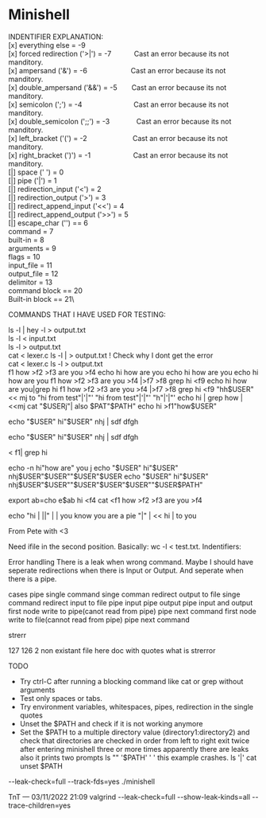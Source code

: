 # Minishell
 
INDENTIFIER EXPLANATION:
\
[x] everything else = -9\
[x] forced redirection ('>|') = -7  &emsp;&emsp;&emsp;Cast an error because its not manditory.\
[x] ampersand ('&') = -6            &emsp;&emsp;&emsp;&emsp;&emsp;&emsp;Cast an error because its not manditory.\
[x] double_ampersand ('&&') = -5    &emsp;&ensp;&nbsp;Cast an error because its not manditory.\
[x] semicolon	(';') = -4            &emsp;&emsp;&emsp;&emsp;&emsp;&emsp;&nbsp;&nbsp;&nbsp;&nbsp;Cast an error because its not manditory.\
[x] double_semicolon (';;') = -3    &emsp;&emsp;&emsp;&nbsp;&nbsp;Cast an error because its not manditory.\
[x] left_bracket ('(') = -2         &emsp;&emsp;&emsp;&emsp;&emsp;&emsp;&nbsp;Cast an error because its not manditory.\
[x] right_bracket (')') = -1								&emsp;&emsp;&emsp;&emsp;&emsp;&nbsp;&nbsp;&nbsp;Cast an error because its not manditory.\
[|] space (' ') = 0\
[|] pipe ('|') = 1\
[|] redirection_input ('<') = 2\
[|] redirection_output ('>') = 3\
[|] redirect_append_input ('<<') = 4\
[|] redirect_append_output ('>>') = 5\
[|] escape_char ('\') == 6\
command = 7\
built-in = 8\
arguments = 9\
flags = 10\
input_file = 11\
output_file = 12\
delimitor = 13\
command block == 20\
Built-in block == 21\

COMMANDS THAT I HAVE USED FOR TESTING:

ls -l | hey -l > output.txt\
ls -l < input.txt\
ls -l > output.txt\
cat < lexer.c ls -l | > output.txt ! Check why I dont get the error\
cat < lexer.c ls -l > output.txt\
<f0 echo hi >f1 how >f2 >f3 are you >f4
echo hi  how   are you
 echo hi  how   are you
  echo hi  how   are you
<f0 echo hi >f1 how >f2 >f3 are you >f4 |>f7 >f8 grep hi <f9
echo hi how are you|grep hi
<f0 echo hi >f1 how >f2 >f3 are you  >f4 |>f7 >f8 grep hi <f9 "hh$USER" << mj to
"hi from test"|'|"'
"hi from test"|'|"'
"h"|'|"'
echo hi | grep how | <<mj cat "$USERj"| also $PAT"$PATH"
echo hi >f1"how$USER"

echo "$USER" hi"$USER"       nhj | sdf dfgh

echo "$USER" hi"$USER"       nhj | sdf dfgh

<<mj cat > f1| grep hi

echo -n hi"how are" you    j
echo "$USER" hi"$USER"       nhj$USER"$USER""$USER"$USER
echo "$USER" hi"$USER"       nhj$USER"$USER""$USER"$USER"$USER""$USER$PATH"

export ab=cho
e$ab hi
 <f4 cat <<mj hi >f1 how >f2 >f3 are you >f4

 echo "hi | ||" | | you know you are a pie "|" | << hi | to you

From Pete with <3

Need ifile in the second position. Basically: wc -l < test.txt.
Indentifiers:



Error handling
There is a leak when wrong command.
Maybe I should have seperate redirections when there is Input or Output. And seperate when there is a pipe.

cases pipe
single command
singe comman redirect output to file
singe command redirect input to file
pipe input
pipe output
pipe input and output
first node write to pipe(canot read from pipe) pipe next command
first node write to file(cannot read from pipe) pipe next command

strerr

127
126
2
non existant file
here doc with quotes
what is strerror

TODO

- Try ctrl-C after running a blocking command like cat or grep without arguments
- Test only spaces or tabs.
- Try environment variables, whitespaces, pipes, redirection in the single quotes
- Unset the $PATH and check if it is not working anymore
- Set the $PATH to a multiple directory value (directory1:directory2) and check that directories are checked in order
from left to right
exit twice after entering minishell three or more times apparently there are leaks
also it prints two prompts
ls ""
'$PATH'
'               ' this example crashes.
ls '|' cat
unset $PATH

--leak-check=full --track-fds=yes ./minishell

TnT — 03/11/2022 21:09
valgrind --leak-check=full --show-leak-kinds=all --trace-children=yes
